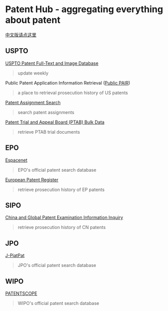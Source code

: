 # Patent Hub - aggregating everything about patent
[中文版请点这里](patent_office_CN.md)

## USPTO

[USPTO Patent Full-Text and Image Database](http://patft.uspto.gov/netahtml/PTO/search-adv.htm)

> update weekly

Public Patent Application Information Retrieval ([Public PAIR](https://portal.uspto.gov/pair/PublicPair))

> a place to retrieval prosecution history of US patents

[Patent Assignment Search](https://assignment.uspto.gov/patent/index.html#/patent/search)

> search patent assignments

[Patent Trial and Appeal Board (PTAB) Bulk Data](https://developer.uspto.gov/ptab-web/#/search/decisions)

> retrieve PTAB trial documents

## EPO

[Espacenet](https://worldwide.espacenet.com/)

> EPO's official patent search database

[European Patent Register](https://register.epo.org/regviewer)

> retrieve prosecution history of EP patents

## SIPO

[China and Global Patent Examination Information Inquiry](http://cpquery.sipo.gov.cn/)

> retrieve prosecution history of CN patents

## JPO

[J-PiatPat](https://www.j-platpat.inpit.go.jp/)

> JPO's official patent search database

## WIPO

[PATENTSCOPE](https://patentscope.wipo.int/search/en/search.jsf)

> WIPO's official patent search database